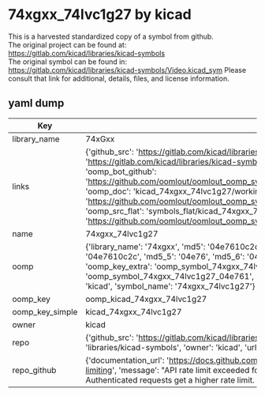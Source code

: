 # 74xgxx_74lvc1g27 by kicad  
This is a harvested standardized copy of a symbol from github.  
The original project can be found at:  
https://gitlab.com/kicad/libraries/kicad-symbols  
The original symbol can be found in:
https://gitlab.com/kicad/libraries/kicad-symbols/Video.kicad_sym
Please consult that link for additional, details, files, and license information.  
## yaml dump  
| Key | Value |  
| --- | --- |  
| library_name | 74xGxx |  
| links | {'github_src': 'https://gitlab.com/kicad/libraries/kicad-symbols/Video.kicad_sym', 'github_src_repo': 'https://gitlab.com/kicad/libraries/kicad-symbols', 'oomp_bot': 'kicad_74xgxx_74lvc1g27/working', 'oomp_bot_github': 'https://github.com/oomlout/oomlout_oomp_symbol_bot/tree/main/kicad_74xgxx_74lvc1g27/working', 'oomp_doc': 'kicad_74xgxx_74lvc1g27/working', 'oomp_doc_github': 'https://github.com/oomlout/oomlout_oomp_symbol_doc/tree/main/kicad_74xgxx_74lvc1g27/working', 'oomp_src_flat': 'symbols_flat/kicad_74xgxx_74lvc1g27/working', 'oomp_src_flat_github': 'https://github.com/oomlout/oomlout_oomp_symbol_src/tree/main/kicad_74xgxx_74lvc1g27/working'} |  
| name | 74xgxx_74lvc1g27 |  
| oomp | {'library_name': '74xgxx', 'md5': '04e7610c2c42152441ca9e9ca954432a', 'md5_10': '04e7610c2c', 'md5_5': '04e76', 'md5_6': '04e761', 'oomp_key': 'oomp_74xgxx_74lvc1g27', 'oomp_key_extra': 'oomp_symbol_74xgxx_74lvc1g27', 'oomp_key_full': 'oomp_symbol_74xgxx_74lvc1g27_04e761', 'oomp_key_simple': '74xgxx_74lvc1g27', 'owner_name': 'kicad', 'symbol_name': '74xgxx_74lvc1g27'} |  
| oomp_key | oomp_kicad_74xgxx_74lvc1g27 |  
| oomp_key_simple | kicad_74xgxx_74lvc1g27 |  
| owner | kicad |  
| repo | {'github_src': 'https://gitlab.com/kicad/libraries/kicad-symbols/Video.kicad_sym', 'name': 'libraries/kicad-symbols', 'owner': 'kicad', 'url': 'https://gitlab.com/kicad/libraries/kicad-symbols'} |  
| repo_github | {'documentation_url': 'https://docs.github.com/rest/overview/resources-in-the-rest-api#rate-limiting', 'message': "API rate limit exceeded for 84.66.173.59. (But here's the good news: Authenticated requests get a higher rate limit. Check out the documentation for more details.)"} |  

